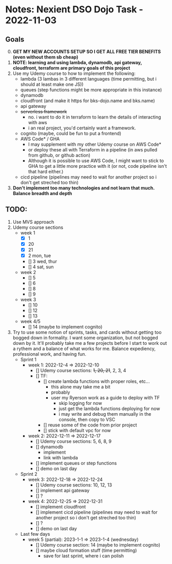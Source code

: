 # Notes: Nexient DSO Dojo Task - 2022-11-03

## Goals
0. **GET MY NEW ACCOUNTS SETUP SO I GET ALL FREE TIER BENEFITS (even without them sb cheap)**
1. **NOTE:  learning and using lambda, dynamodb, api gateway, cloudfront, terraform are primary goals of this project**
2. Use my Udemy course to how to implement the following:
    - lambda (3 lambas in 3 different languages (time permitting, but i should at least make one JS))
    - queues (step functions might be more appropriate in this instance)
    - dynamodb
    - cloudfront (and make it https for bks-dojo.name and bks.name)
    - api gateway
    - ~~serverless framework~~
        - no.  i want to do it in terraform to learn the details of interacting with aws
        - i an real project, you'd certainly want a framework.
    - cognito (maybe, could be fun to put a frontend)
    - AWS Code* / GHA
        - I may supplement with my other Udemy course on AWS Code*
        - or deploy these all with Terraform in a pipeline (in aws pulled from github, or github action)
        - Although it is possible to use AWS Code, I might want to stick to GHA to get a little more practice with it (or not, code pipeline isn't that hard either.)
    - cicd pipeline (pipelines may need to wait for another project so i don't get streched too thin)
3. **Don't implement too many technologies and not learn that much.  Balance breadth and depth**

## TODO:
1. Use MVS approach
2. Udemy course sections
    - week 1
        - [x] 1
        - [x] 20
        - [x] 21
        - [x] 2 mon, tue
        - [] 3 wed, thur
        - [] 4 sat, sun
    - week 2
        - [] 5
        - [] 6
        - [] 8
        - [] 9
    - week 3
        - [] 10
        - [] 12
        - [] 13
    - week 4/5
        - [] 14 (maybe to implement cognito)
3. Try to use some notion of sprints, tasks, and cards without getting too bogged down in formality.  I want some organization, but not bogged down by it.  It'll probably take me a few projects before I start to work out a rythem and a balance of what works for me.  Balance expediency, professional work, and having fun.
    - Sprint 1
        - week 1: 2022-12-4 => 2022-12-10
            - [] Udemy course sections: ~~1, 20, 21~~, 2, 3, 4
            - [] TF: 
                - [] create lambda functions with proper roles, etc...
                    - this alone may take me a bit
                    - probably
                    - user my Ryerson work as a guide to deploy with TF
                        - skip logging for now
                        - just get the lambda functions deploying for now
                        - i may write and debug them manually in the console, then copy to VSC
                - [] reuse some of the code from prior project
                - [] stick with default vpc for now
        - week 2: 2022-12-11 => 2022-12-17
            - [] Udemy course sections: 5, 6, 8, 9
            - [] dynamodb
                - implement
                - link with lambda
            - [] implement queues or step functions
            - [] demo on last day
    - Sprint 2
        - week 3: 2022-12-18 => 2022-12-24
            - [] Udemy course sections: 10, 12, 13
            - [] implement api gateway
            - [] ?
        - week 4: 2022-12-25 => 2022-12-31
            - [] implement cloudfront
            - [] implement cicd pipeline (pipelines may need to wait for another project so i don't get streched too thin)
            - [] ?
            - [] demo on last day
    - Last few days        
        - week 5 (partial): 2023-1-1 => 2023-1-4 (wednesday)
            - [] Udemy course section: 14 (maybe to implement cognito)
            - [] maybe cloud formation stuff (time permitting)
                - save for last sprint, where i can polish  